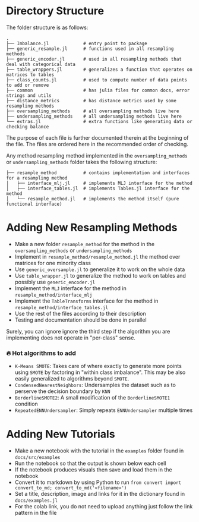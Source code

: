 # Directory Structure
The folder structure is as follows:
```
.
├── Imbalance.jl             # entry point to package
├── generic_resample.jl      # functions used in all resampling methods
├── generic_encoder.jl       # used in all resampling methods that deal with categorical data
├── table_wrappers.jl        # generalizes a function that operates on matrices to tables
├── class_counts.jl          # used to compute number of data points to add or remove
├── common                   # has julia files for common docs, error strings and utils
├── distance_metrics         # has distance metrics used by some resampling methods
├── oversampling_methods     # all oversampling methods live here
├── undersampling_methods    # all undersampling methods live here
└── extras.jl                # extra functions like generating data or checking balance
```

The purpose of each file is further documented therein at the beginning of the file. The files are ordered here in the recommended order of checking. 

Any method resampling method implemented in the `oversampling_methods` or `undersampling_methods` folder takes the following structure:
```
├── resample_method          # contains implementation and interfaces for a resampling method
│   ├── interface_mlj.jl     # implements MLJ interface for the method
│   ├── interface_tables.jl  # implements Tables.jl interface for the method
│   └── resample_method.jl   # implements the method itself (pure functional interface)
```

# Adding New Resampling Methods
- Make a new folder `resample_method` for the method in the `oversampling_methods` or `undersampling_methods`
- Implement in `resample_method/resample_method.jl` the method over matrices for one minority class
- Use `generic_oversample.jl` to generalize it to work on the whole data
- Use `table_wrapper.jl` to generalize the method to work on tables and possibly use `generic_encoder.jl`
- Implement the `MLJ` interface for the method in `resample_method/interface_mlj`
- Implement the `TableTransforms` interface for the method in `resample_method/interface_tables.jl`
- Use the rest of the files according to their description
- Testing and documentation should be done in parallel

Surely, you can ignore ignore the third step if the algorithm you are implementing does not operate in "per-class" sense.

### 🔥 Hot algorithms to add
- `K-Means SMOTE`: Takes care of where exactly to generate more points using `SMOTE` by factoring in "within class imbalance". This may be also easily generalized to algorithms beyond `SMOTE`.
- `CondensedNearestNeighbors`: Undersamples the dataset such as to perserve the decision boundary by `KNN`
- `BorderlineSMOTE2`: A small modification of the `BorderlineSMOTE1` condition
- `RepeatedENNUndersampler`: Simply repeats `ENNUndersampler` multiple times

# Adding New Tutorials
- Make a new notebook with the tutorial in the `examples` folder found in `docs/src/examples`
- Run the notebook so that the output is shown below each cell
- If the notebook produces visuals then save and load them in the notebook
- Convert it to markdown by using Python to run `from convert import convert_to_md; convert_to_md('<filename>')`
- Set a title, description, image and links for it in the dictionary found in `docs/examples.jl`
- For the colab link, you do not need to upload anything just follow the link pattern in the file